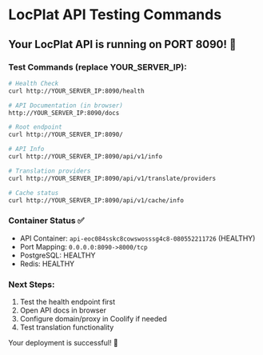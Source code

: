 # LocPlat API Testing Commands

## Your LocPlat API is running on PORT 8090! 🎉

### Test Commands (replace YOUR_SERVER_IP):

```bash
# Health Check
curl http://YOUR_SERVER_IP:8090/health

# API Documentation (in browser)
http://YOUR_SERVER_IP:8090/docs

# Root endpoint
curl http://YOUR_SERVER_IP:8090/

# API Info
curl http://YOUR_SERVER_IP:8090/api/v1/info

# Translation providers
curl http://YOUR_SERVER_IP:8090/api/v1/translate/providers

# Cache status
curl http://YOUR_SERVER_IP:8090/api/v1/cache/info
```

### Container Status ✅
- API Container: `api-eoc084sskc8cowswosssg4c8-080552211726` (HEALTHY)
- Port Mapping: `0.0.0.0:8090->8000/tcp`
- PostgreSQL: HEALTHY 
- Redis: HEALTHY

### Next Steps:
1. Test the health endpoint first
2. Open API docs in browser
3. Configure domain/proxy in Coolify if needed
4. Test translation functionality

Your deployment is successful! 🚀